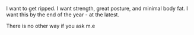 
I want to get ripped. I want strength, great posture, and minimal body fat. I want this by the end of the year - at the latest.

There is no other way if you ask m.e